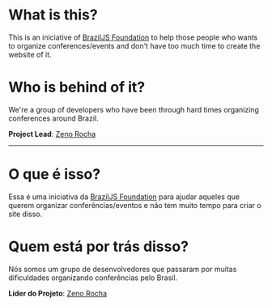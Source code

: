 # What is this?

This is an iniciative of [BrazilJS Foundation](http://braziljs.org) to help those people who wants to organize conferences/events and don't have too much time to create the website of it.

# Who is behind of it?

We're a group of developers who have been through hard times organizing conferences around Brazil.

**Project Lead**: [Zeno Rocha](http://github.com/zenorocha)

---

# O que é isso?

Essa é uma iniciativa da [BrazilJS Foundation](http://braziljs.org) para ajudar aqueles que querem organizar conferências/eventos e não tem muito tempo para criar o site disso.

# Quem está por trás disso?

Nós somos um grupo de desenvolvedores que passaram por muitas dificuldades organizando conferências pelo Brasil.

**Líder do Projeto**: [Zeno Rocha](http://github.com/zenorocha)